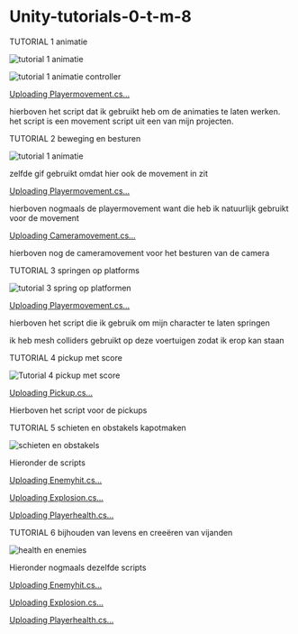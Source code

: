 # Unity-tutorials-0-t-m-8

TUTORIAL 1 animatie

![tutorial 1 animatie](https://github.com/user-attachments/assets/ce7cddc7-d902-422b-8b59-a5589d954a96)

![tutorial 1 animatie controller](https://github.com/user-attachments/assets/e9b82650-7802-4eea-8753-8f6e15b58a33)

[Uploading Playermovement.cs…](https://github.com/Flyboyace/Unity-tutorials-1-t-m-8/blob/main/Playermovement.cs)

hierboven het script dat ik gebruikt heb om de animaties te laten werken. het script is een movement script uit een van mijn projecten.

TUTORIAL 2 beweging en besturen

![tutorial 1 animatie](https://github.com/user-attachments/assets/ce7cddc7-d902-422b-8b59-a5589d954a96)

zelfde gif gebruikt omdat hier ook de movement in zit

[Uploading Playermovement.cs…](https://github.com/Flyboyace/Unity-tutorials-1-t-m-8/blob/main/Playermovement.cs)

hierboven nogmaals de playermovement want die heb ik natuurlijk gebruikt voor de movement

[Uploading Cameramovement.cs…](https://github.com/Flyboyace/Unity-tutorials-1-t-m-8/blob/main/Cameramovement.cs)

hierboven nog de cameramovement voor het besturen van de camera

TUTORIAL 3 springen op platforms

![tutorial 3 spring op platformen](https://github.com/user-attachments/assets/6f08ad3e-adde-4006-a87b-508eb8255c3d)

[Uploading Playermovement.cs…](https://github.com/Flyboyace/Unity-tutorials-1-t-m-8/blob/main/Playermovement.cs)

hierboven het script die ik gebruik om mijn character te laten springen

ik heb mesh colliders gebruikt op deze voertuigen zodat ik erop kan staan

TUTORIAL 4 pickup met score 

![Tutorial 4 pickup met score](https://github.com/user-attachments/assets/71a5326a-b68a-4e9d-a854-ba283cdb5e05)

[Uploading Pickup.cs…](https://github.com/Flyboyace/Unity-tutorials-1-t-m-8/blob/main/pickup)

Hierboven het script voor de pickups

TUTORIAL 5 schieten en obstakels kapotmaken

![schieten en obstakels](https://github.com/user-attachments/assets/85a4fcf8-1f97-4d6b-a99f-76d4ac431468)

Hieronder de scripts

[Uploading Enemyhit.cs…](https://github.com/Flyboyace/Unity-tutorials-1-t-m-8/blob/main/Enemyhit)

[Uploading Explosion.cs…](https://github.com/Flyboyace/Unity-tutorials-1-t-m-8/blob/main/Explosion)

[Uploading Playerhealth.cs…](https://github.com/Flyboyace/Unity-tutorials-1-t-m-8/blob/main/Playerhealth)

TUTORIAL 6 bijhouden van levens en creeëren van vijanden

![health en enemies](https://github.com/user-attachments/assets/d2a0c59d-17f0-4b07-a651-082f08cbf2cb)

Hieronder nogmaals dezelfde scripts

[Uploading Enemyhit.cs…](https://github.com/Flyboyace/Unity-tutorials-1-t-m-8/blob/main/Enemyhit)

[Uploading Explosion.cs…](https://github.com/Flyboyace/Unity-tutorials-1-t-m-8/blob/main/Explosion)

[Uploading Playerhealth.cs…](https://github.com/Flyboyace/Unity-tutorials-1-t-m-8/blob/main/Playerhealth)

















